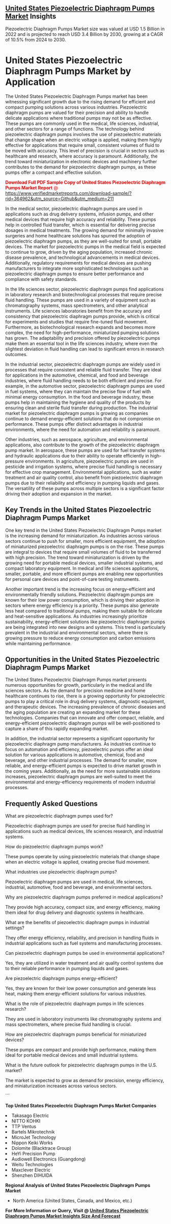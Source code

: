 <h2><a href="https://www.verifiedmarketreports.com/download-sample/?rid=364962&amp;utm_source=Github&amp;utm_medium=211" target="_blank">United States Piezoelectric Diaphragm Pumps Market</a> Insights</h2><p>Piezoelectric Diaphragm Pumps Market size was valued at USD 1.5 Billion in 2022 and is projected to reach USD 3.4 Billion by 2030, growing at a CAGR of 10.5% from 2024 to 2030.</p><p><h1>United States Piezoelectric Diaphragm Pumps Market by Application</h1><p>The United States Piezoelectric Diaphragm Pumps market has been witnessing significant growth due to the rising demand for efficient and compact pumping solutions across various industries. Piezoelectric diaphragm pumps are valued for their precision and ability to handle delicate applications where traditional pumps may not be as effective. These pumps are commonly used in the medical, life sciences, industrial, and other sectors for a range of functions. The technology behind piezoelectric diaphragm pumps involves the use of piezoelectric materials that change shape when an electric voltage is applied, making them highly effective for applications that require small, consistent volumes of fluid to be moved with accuracy. This level of precision is crucial in sectors such as healthcare and research, where accuracy is paramount. Additionally, the trend toward miniaturization in electronic devices and machinery further contributes to the demand for piezoelectric diaphragm pumps, as these pumps offer a compact and effective solution. <p><span class=""><span style="color: #ff0000;"><strong>Download Full PDF Sample Copy of United States Piezoelectric Diaphragm Pumps Market Report</strong> @ </span><a href="https://www.verifiedmarketreports.com/download-sample/?rid=364962&amp;utm_source=Github&amp;utm_medium=211" target="_blank">https://www.verifiedmarketreports.com/download-sample/?rid=364962&amp;utm_source=Github&amp;utm_medium=211</a></span></p><p>In the medical sector, piezoelectric diaphragm pumps are used in applications such as drug delivery systems, infusion pumps, and other medical devices that require high accuracy and reliability. These pumps help in controlled fluid transfer, which is essential for delivering precise dosages in medical treatments. The growing demand for minimally invasive surgeries and home healthcare solutions has spurred the adoption of piezoelectric diaphragm pumps, as they are well-suited for small, portable devices. The market for piezoelectric pumps in the medical field is expected to continue to grow, driven by the aging population, increased chronic disease prevalence, and technological advancements in medical devices. Additionally, regulatory requirements for medical devices are pushing manufacturers to integrate more sophisticated technologies such as piezoelectric diaphragm pumps to ensure better performance and compliance with safety standards.<p>In the life sciences sector, piezoelectric diaphragm pumps find applications in laboratory research and biotechnological processes that require precise fluid handling. These pumps are used in a variety of equipment such as chromatography systems, mass spectrometers, and other analytical instruments. Life sciences laboratories benefit from the accuracy and consistency that piezoelectric diaphragm pumps provide, which is critical for experiments and studies that require fine-tuned fluid movement. Furthermore, as biotechnological research expands and becomes more complex, the need for high-performance, miniaturized pumping solutions has grown. The adaptability and precision offered by piezoelectric pumps make them an essential tool in the life sciences industry, where even the slightest deviation in fluid handling can lead to significant errors in research outcomes.<p>In the industrial sector, piezoelectric diaphragm pumps are widely used in processes that require consistent and reliable fluid transfer. They are ideal for applications in the automotive, chemical, and food and beverage industries, where fluid handling needs to be both efficient and precise. For example, in the automotive sector, piezoelectric diaphragm pumps are used in fuel systems, where they can maintain the precise flow of fuel with minimal energy consumption. In the food and beverage industry, these pumps help in maintaining the hygiene and quality of the products by ensuring clean and sterile fluid transfer during production. The industrial market for piezoelectric diaphragm pumps is growing as companies continue to demand energy-efficient solutions that do not compromise on performance. These pumps offer distinct advantages in industrial environments, where the need for automation and reliability is paramount.<p>Other industries, such as aerospace, agriculture, and environmental applications, also contribute to the growth of the piezoelectric diaphragm pump market. In aerospace, these pumps are used for fuel transfer systems and hydraulic applications due to their ability to operate efficiently in high-pressure environments. In agriculture, piezoelectric pumps are used in pesticide and irrigation systems, where precise fluid handling is necessary for effective crop management. Environmental applications, such as water treatment and air quality control, also benefit from piezoelectric diaphragm pumps due to their reliability and efficiency in pumping liquids and gases. The versatility of these pumps across multiple sectors is a significant factor driving their adoption and expansion in the market.<h2>Key Trends in the United States Piezoelectric Diaphragm Pumps Market</h2><p>One key trend in the United States Piezoelectric Diaphragm Pumps market is the increasing demand for miniaturization. As industries across various sectors continue to push for smaller, more efficient equipment, the adoption of miniaturized piezoelectric diaphragm pumps is on the rise. These pumps are integral to devices that require small volumes of fluid to be transferred with high precision. The trend toward miniaturization is driven by the growing need for portable medical devices, smaller industrial systems, and compact laboratory equipment. In medical and life sciences applications, smaller, portable, and more efficient pumps are enabling new opportunities for personal care devices and point-of-care testing instruments.<p>Another important trend is the increasing focus on energy-efficient and environmentally friendly solutions. Piezoelectric diaphragm pumps are known for their low power consumption, which is driving their adoption in sectors where energy efficiency is a priority. These pumps also generate less heat compared to traditional pumps, making them suitable for delicate and heat-sensitive applications. As industries increasingly prioritize sustainability, energy-efficient solutions like piezoelectric diaphragm pumps are being integrated into new designs and systems. This trend is particularly prevalent in the industrial and environmental sectors, where there is growing pressure to reduce energy consumption and carbon emissions while maintaining performance.<h2>Opportunities in the United States Piezoelectric Diaphragm Pumps Market</h2><p>The United States Piezoelectric Diaphragm Pumps market presents numerous opportunities for growth, particularly in the medical and life sciences sectors. As the demand for precision medicine and home healthcare continues to rise, there is a growing opportunity for piezoelectric pumps to play a critical role in drug delivery systems, diagnostic equipment, and therapeutic devices. The increasing prevalence of chronic diseases and the aging population are creating an expanding market for these technologies. Companies that can innovate and offer compact, reliable, and energy-efficient piezoelectric diaphragm pumps will be well-positioned to capture a share of this rapidly expanding market.<p>In addition, the industrial sector represents a significant opportunity for piezoelectric diaphragm pump manufacturers. As industries continue to focus on automation and efficiency, piezoelectric pumps offer an ideal solution for various applications in automotive, chemical, food and beverage, and other industrial processes. The demand for smaller, more reliable, and energy-efficient pumps is expected to drive market growth in the coming years. Additionally, as the need for more sustainable solutions increases, piezoelectric diaphragm pumps are well-suited to meet the environmental and energy-efficiency requirements of modern industrial processes.<h2>Frequently Asked Questions</h2><p>What are piezoelectric diaphragm pumps used for?</p><p>Piezoelectric diaphragm pumps are used for precise fluid handling in applications such as medical devices, life sciences research, and industrial systems.</p><p>How do piezoelectric diaphragm pumps work?</p><p>These pumps operate by using piezoelectric materials that change shape when an electric voltage is applied, creating precise fluid movement.</p><p>What industries use piezoelectric diaphragm pumps?</p><p>Piezoelectric diaphragm pumps are used in medical, life sciences, industrial, automotive, food and beverage, and environmental sectors.</p><p>Why are piezoelectric diaphragm pumps preferred in medical applications?</p><p>They provide high accuracy, compact size, and energy efficiency, making them ideal for drug delivery and diagnostic systems in healthcare.</p><p>What are the benefits of piezoelectric diaphragm pumps in industrial settings?</p><p>They offer energy efficiency, reliability, and precision in handling fluids in industrial applications such as fuel systems and manufacturing processes.</p><p>Can piezoelectric diaphragm pumps be used in environmental applications?</p><p>Yes, they are utilized in water treatment and air quality control systems due to their reliable performance in pumping liquids and gases.</p><p>Are piezoelectric diaphragm pumps energy-efficient?</p><p>Yes, they are known for their low power consumption and generate less heat, making them energy-efficient solutions for various industries.</p><p>What is the role of piezoelectric diaphragm pumps in life sciences research?</p><p>They are used in laboratory instruments like chromatography systems and mass spectrometers, where precise fluid handling is crucial.</p><p>How are piezoelectric diaphragm pumps beneficial for miniaturized devices?</p><p>These pumps are compact and provide high performance, making them ideal for portable medical devices and small industrial systems.</p><p>What is the future outlook for piezoelectric diaphragm pumps in the U.S. market?</p><p>The market is expected to grow as demand for precision, energy efficiency, and miniaturization increases across various sectors.</p>```</p><p><strong>Top United States Piezoelectric Diaphragm Pumps Market Companies</strong></p><div data-test-id=""><p><li>Takasago Electric</li><li> NITTO KOHKI</li><li> TTP Ventus</li><li> Bartels Mikrotechnik</li><li> MicroJet Technology</li><li> Nippon Keiki Works</li><li> Dolomite (Blacktrace Group)</li><li> HeYi Precision Pump</li><li> Audiowell Electronics (Guangdong)</li><li> Weitu Technologies</li><li> Maxclever Electric</li><li> Shenzhen DIHUIDA</li></p><div><strong>Regional Analysis of&nbsp;United States Piezoelectric Diaphragm Pumps Market</strong></div><ul><li dir="ltr"><p dir="ltr">North America&nbsp;(United States, Canada, and Mexico, etc.)</p></li></ul><p><strong>For More Information or Query, Visit @&nbsp;</strong><strong><a href="https://www.verifiedmarketreports.com/product/piezoelectric-diaphragm-pumps-market/?utm_source=Github&amp;utm_medium=211" target="_blank">United States Piezoelectric Diaphragm Pumps Market Insights Size And Forecast</a></strong></p></div>
